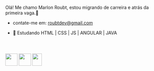 Olá! Me chamo Marlon Roubt, estou migrando de carreira e atrás da primeira vaga.👋
- contate-me em: roubtdev@gmail.com

- 🌱 Estudando HTML | CSS | JS | ANGULAR | JAVA
##

 <div>
   <header>
       <link rel="stylesheet" href="https://cdn.jsdelivr.net/gh/devicons/devicon@v2.15.1/devicon.min.css">
   </header>
   <img src="https://cdn.jsdelivr.net/gh/devicons/devicon/icons/html5/html5-original-wordmark.svg" height="38" width="38" />
   <img src="https://cdn.jsdelivr.net/gh/devicons/devicon/icons/css3/css3-original-wordmark.svg" height="38" width="38" />
   <img src="https://cdn.jsdelivr.net/gh/devicons/devicon/icons/javascript/javascript-original.svg" height="38" width="30"/>
 </div>
 
##
 
          
